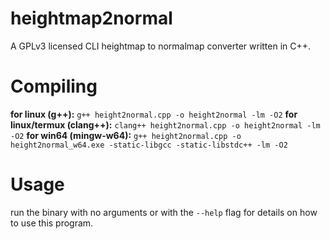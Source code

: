 # heightmap2normal
A GPLv3 licensed CLI heightmap to normalmap converter written in C++.

# Compiling
**for linux (g++):** `g++ height2normal.cpp -o height2normal -lm -O2`
**for linux/termux (clang++):** `clang++ height2normal.cpp -o height2normal -lm -O2`
**for win64 (mingw-w64):** `g++ height2normal.cpp -o height2normal_w64.exe -static-libgcc -static-libstdc++ -lm -O2`

# Usage
run the binary with no arguments or with the `--help` flag for details on how to use this program.
